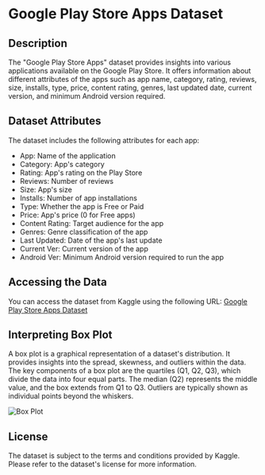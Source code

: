# Google Play Store Apps Dataset

## Description
The "Google Play Store Apps" dataset provides insights into various applications available on the Google Play Store. It offers information about different attributes of the apps such as app name, category, rating, reviews, size, installs, type, price, content rating, genres, last updated date, current version, and minimum Android version required.

## Dataset Attributes
The dataset includes the following attributes for each app:
- App: Name of the application
- Category: App's category
- Rating: App's rating on the Play Store
- Reviews: Number of reviews
- Size: App's size
- Installs: Number of app installations
- Type: Whether the app is Free or Paid
- Price: App's price (0 for Free apps)
- Content Rating: Target audience for the app
- Genres: Genre classification of the app
- Last Updated: Date of the app's last update
- Current Ver: Current version of the app
- Android Ver: Minimum Android version required to run the app

## Accessing the Data
You can access the dataset from Kaggle using the following URL:
[Google Play Store Apps Dataset](https://www.kaggle.com/datasets/lava18/google-play-store-apps)

## Interpreting Box Plot
A box plot is a graphical representation of a dataset's distribution. It provides insights into the spread, skewness, and outliers within the data. The key components of a box plot are the quartiles (Q1, Q2, Q3), which divide the data into four equal parts. The median (Q2) represents the middle value, and the box extends from Q1 to Q3. Outliers are typically shown as individual points beyond the whiskers.

![Box Plot](https://1.bp.blogspot.com/-6nZ1hfg5epg/XaQtELb52SI/AAAAAAAAGRI/UDTW0Kq9bWIiH-bRcN80l8Cv3TppoPt2gCLcBGAsYHQ/w1200-h630-p-k-no-nu/boxplot.png)


## License
The dataset is subject to the terms and conditions provided by Kaggle. Please refer to the dataset's license for more information.
